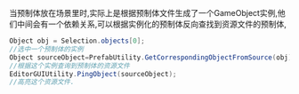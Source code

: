 当预制体放在场景里时,实际上是根据预制体文件生成了一个GameObject实例,他们中间会有一个依赖关系,可以根据实例化的预制体反向查找到资源文件的预制体,

```c#
Object obj = Selection.objects[0];
//选中一个预制体的实例
Object sourceObject=PrefabUtility.GetCorrespondingObjectFromSource(obj);
//根据这个实例查询到预制体的资源文件
EditorGUIUtility.PingObject(sourceObject);
//高亮这个资源文件.
```

